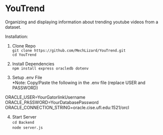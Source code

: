 # YouTrend
Organizing and displaying information about trending youtube videos from a dataset. 

Installation:

1. Clone Repo <br/>
```git clone https://github.com/MechLizard/YouTrend.git``` <br/>
```cd YouTrend```

2. Install Dependencies <br/>
```npm install express oracledb dotenv```

3. Setup .env File <br/>
*Note: Copy/Paste the following in the .env file (replace USER and PASSWORD)

ORACLE_USER=YourGatorlinkUsername
ORACLE_PASSWORD=YourDatabasePassword
ORACLE_CONNECTION_STRING=oracle.cise.ufl.edu:1521/orcl

4. Start Server <br/>
```cd Backend``` <br/>
```node server.js``` 
